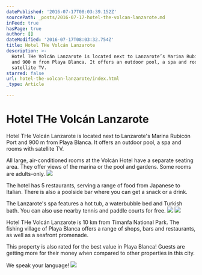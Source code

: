 ```yaml
---
datePublished: '2016-07-17T08:03:39.152Z'
sourcePath: _posts/2016-07-17-hotel-the-volcan-lanzarote.md
inFeed: true
hasPage: true
author: []
dateModified: '2016-07-17T08:03:32.754Z'
title: Hotel THe Volcán Lanzarote
description: >-
  Hotel THe Volcán Lanzarote is located next to Lanzarote’s Marina Rubicón Port
  and 900 m from Playa Blanca. It offers an outdoor pool, a spa and rooms with
  satellite TV.
starred: false
url: hotel-the-volcan-lanzarote/index.html
_type: Article

---
```

# Hotel THe Volcán Lanzarote

Hotel THe Volcán Lanzarote is located next to Lanzarote's Marina Rubicón Port and 900 m from Playa Blanca. It offers an outdoor pool, a spa and rooms with satellite TV.

All large, air-conditioned rooms at the Volcán Hotel have a separate seating area. They offer views of the marina or the pool and gardens. Some rooms are adults-only.
![](https://the-grid-user-content.s3-us-west-2.amazonaws.com/e966bc49-3254-4c69-b6c4-514ad8444cc5.jpg)

The hotel has 5 restaurants, serving a range of food from Japanese to Italian. There is also a poolside bar where you can get a snack or a drink.

The Lanzarote's spa features a hot tub, a waterbubble bed and Turkish bath. You can also use nearby tennis and paddle courts for free.
![](https://the-grid-user-content.s3-us-west-2.amazonaws.com/8d4ceb98-49a4-4a3c-b5da-f3c53d9f6744.jpg)
![](https://the-grid-user-content.s3-us-west-2.amazonaws.com/67c36e31-d423-40bb-85a2-7b2c0512ccd2.jpg)

Hotel THe Volcán Lanzarote is 10 km from Timanfa National Park. The fishing village of Playa Blanca offers a range of shops, bars and restaurants, as well as a seafront promenade.

This property is also rated for the best value in Playa Blanca! Guests are getting more for their money when compared to other properties in this city.

We speak your language!
![](https://the-grid-user-content.s3-us-west-2.amazonaws.com/36a1bf6a-7037-4093-abb6-794112db85bd.jpg)